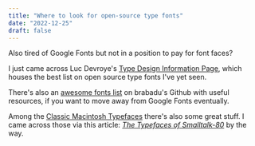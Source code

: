 ```yaml
---
title: "Where to look for open-source type fonts"
date: "2022-12-25"
draft: false
---
```


Also tired of Google Fonts but not in a position to pay for font faces? 

I just came across Luc Devroye's [Type Design Information Page](http://luc.devroye.org/opensourcefonts.html), which houses the best list on open source type fonts I've yet seen.

There's also an [awesome fonts list](https://github.com/brabadu/awesome-fonts#free-fonts) on brabadu's Github with useful resources, if you want to move away from Google Fonts eventually.

Among the [Classic Macintosh Typefaces](https://github.com/JohnDDuncanIII/macfonts) there's also some great stuff. I came across those via this article: *[The Typefaces of Smalltalk-80](https://moritzfuerst.net/projects/smalltalk-type)* by the way.